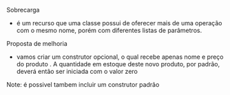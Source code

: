 Sobrecarga 

- é um recurso que uma classe possui de oferecer mais de uma operação com o mesmo nome, porém com diferentes listas de parâmetros.

Proposta de melhoria 

- vamos criar um construtor opcional, o qual recebe apenas nome e preço do produto . A quantidade em estoque deste novo produto, por padrão, deverá então ser iniciada com o valor zero


Note: é possivel tambem incluir um construtor padrão 